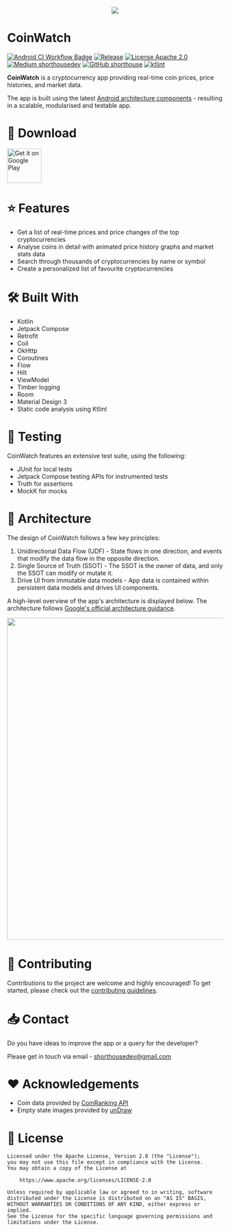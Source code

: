 <p align="center">
   <img src="https://github.com/shorthouse/CoinWatch/assets/73708076/d5402b49-0eaa-4381-b220-4c6f290603f6"/>
</p>

# CoinWatch
[![Android CI Workflow Badge](https://github.com/shorthouse/CoinWatch/actions/workflows/android.yml/badge.svg)](https://github.com/shorthouse/CoinWatch/actions)
[![Release](https://img.shields.io/badge/Release-1.2.5.1-1397CB)](https://github.com/shorthouse/CoinWatch/releases)
[![License Apache 2.0](https://img.shields.io/badge/License-Apache%202.0-%23820e82)](https://www.apache.org/licenses/LICENSE-2.0)
[![Medium shorthousedev](https://img.shields.io/badge/Medium-shorthousedev-%23FF5F1F)](https://medium.com/@shorthousedev)
[![GitHub shorthouse](https://img.shields.io/badge/GitHub-shorthouse-%23D70040)](https://github.com/shorthouse)
[![ktlint](https://img.shields.io/badge/ktlint%20code--style-%E2%9D%A4-FF4081)](https://pinterest.github.io/ktlint/)

**CoinWatch** is a cryptocurrency app providing real-time coin prices, price histories, and market data.

The app is built using the latest [Android architecture components](https://developer.android.com/topic/architecture/recommendations) - resulting in a scalable, modularised and testable app.

# 📱 Download
<a href='https://play.google.com/store/apps/details?id=dev.shorthouse.coinwatch&pcampaignid=pcampaignidMKT-Other-global-all-co-prtnr-py-PartBadge-Mar2515-1'>
    <img alt='Get it on Google Play' src='https://play.google.com/intl/en_us/badges/static/images/badges/en_badge_web_generic.png' height='80'/>
</a>

# ⭐ Features
- Get a list of real-time prices and price changes of the top cryptocurrencies
- Analyse coins in detail with animated price history graphs and market stats data 
- Search through thousands of cryptocurrencies by name or symbol
- Create a personalized list of favourite cryptocurrencies 

# 🛠 Built With 
- Kotlin
- Jetpack Compose
- Retrofit
- Coil
- OkHttp
- Coroutines
- Flow
- Hilt
- ViewModel
- Timber logging
- Room
- Material Design 3
- Static code analysis using Ktlint

# 🧬 Testing 
CoinWatch features an extensive test suite, using the following:
 - JUnit for local tests
 - Jetpack Compose testing APIs for instrumented tests
 - Truth for assertions
 - MockK for mocks

# 🧱 Architecture 
The design of CoinWatch follows a few key principles:
1. Unidirectional Data Flow (UDF) - State flows in one direction, and events that modify the data flow in the opposite direction.
2. Single Source of Truth (SSOT) - The SSOT is the owner of data, and only the SSOT can modify or mutate it.
3. Drive UI from immutable data models - App data is contained within persistent data models and drives UI components.

A high-level overview of the app's architecture is displayed below. The architecture follows [Google's official architecture guidance](https://developer.android.com/topic/architecture).

<p align="center">
   <img src="https://github.com/shorthouse/CoinWatch/assets/73708076/d931301f-80da-4cb7-9824-bdf1d4cdfaa3" width="750">
</p>

# 🤝 Contributing 
Contributions to the project are welcome and highly encouraged! To get started, please check out the [contributing guidelines](https://github.com/shorthouse/CoinWatch/blob/main/CONTRIBUTING.md).

# 📥 Contact 
Do you have ideas to improve the app or a query for the developer?

Please get in touch via email - shorthousedev@gmail.com

# ❤️ Acknowledgements 
 - Coin data provided by [CoinRanking API](https://developers.coinranking.com/api)
 - Empty state images provided by [unDraw](https://undraw.co/illustrations)

# 🔖 License 
```
Licensed under the Apache License, Version 2.0 (the "License");
you may not use this file except in compliance with the License.
You may obtain a copy of the License at

    https://www.apache.org/licenses/LICENSE-2.0

Unless required by applicable law or agreed to in writing, software
distributed under the License is distributed on an "AS IS" BASIS,
WITHOUT WARRANTIES OR CONDITIONS OF ANY KIND, either express or implied.
See the License for the specific language governing permissions and
limitations under the License.
```
